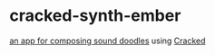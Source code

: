 # cracked-synth-ember

[an app for composing sound doodles](https://cracked-doodles.firebaseapp.com)
using [Cracked](idroppedmyphonethescreencracked.tumblr.com)
